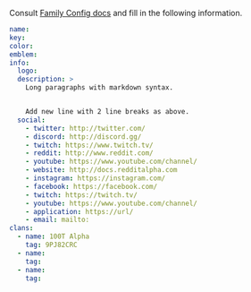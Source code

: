 Consult [Family Config docs](https://github.com/RoyaleAPI/cr-api-ux/wiki/Family-Config) and fill in the following information.

```yaml
name:
key:
color:
emblem:
info:
  logo:
  description: >
    Long paragraphs with markdown syntax.


    Add new line with 2 line breaks as above.
  social:
    - twitter: http://twitter.com/
    - discord: http://discord.gg/
    - twitch: https://www.twitch.tv/
    - reddit: http://www.reddit.com/
    - youtube: https://www.youtube.com/channel/
    - website: http://docs.redditalpha.com
    - instagram: https://instagram.com/
    - facebook: https://facebook.com/
    - twitch: https://twitch.tv/
    - youtube: https://www.youtube.com/channel/
    - application: https://url/
    - email: mailto:
clans:
  - name: 100T Alpha
    tag: 9PJ82CRC
  - name:
    tag:
  - name:
    tag:
```
